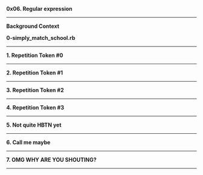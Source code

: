 **0x06. Regular expression**  
_____________________________________________  
**Background Context**  
  
**0-simply_match_school.rb**  
_____________________________________________  
**1. Repetition Token #0**  
_____________________________________________  
**2. Repetition Token #1**  
_____________________________________________  
**3. Repetition Token #2**  
_____________________________________________  
**4. Repetition Token #3**  
_____________________________________________  
**5. Not quite HBTN yet**  
_____________________________________________  
**6. Call me maybe**  
_____________________________________________  
**7. OMG WHY ARE YOU SHOUTING?**  
_____________________________________________  